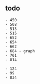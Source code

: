 ## todo
	- 450
	- 508
	- 513
	- 515
	- 652
	- 654
	- 662
	- 684 - graph
	- 701
	- 814

	- 124
	- 99
	- 834

